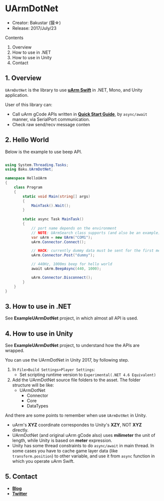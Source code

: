 # UArmDotNet

* Creator: Bakustar (獏☆)
* Release: 2017/July/23

Contents

1. Overview
3. How to use in .NET
4. How to use in Unity
5. Contact

## 1. Overview

`UArmDotNet` is the library to use **[uArm Swift](http://www.ufactory.cc/#/en/uarmswift)** in .NET, Mono, and Unity application.

User of this library can:

* Call uArm gCode APIs written in **[Quick Start Guide](http://download.ufactory.cc/docs/en/swift_quick_start_guide-1.0.0.pdf)**, by `async/await` manner, via SerialPort communication.
* Check raw send/recv message conten

## 2. Hello World

Below is the example to use beep API.

```csharp

using System.Threading.Tasks;
using Baku.UArmDotNet;

namespace HelloUArm
{
    class Program
    {
        static void Main(string[] args)
        {
            MainTask().Wait();
        }
        
        static async Task MainTask()
        {
            // port name depends on the environment
            // NOTE: UArmSearch class supports (and also be an example) to search uArm's serial port name
            var uArm = new UArm("COM1");
            uArm.Connector.Connect();

            // HACK: currently dummy data must be sent for the first message...
            uArm.Connector.Post("dummy");

            // 440Hz, 1000ms beep for hello world
            await uArm.BeepAsync(440, 1000);

            uArm.Connector.Disconnect();
        }
    }
}

```

## 3. How to use in .NET

See **ExampleUArmDotNet** project, in which almost all API is used.

## 4. How to use in Unity

See **ExampleUArmDotNet** project, to understand how the APIs are wrapped.

You can use the UArmDotNet in Unity 2017, by following step.

1. In `File>Build Settings>Player Settings`:
    * Set scripting runtime version to `Experimental(.NET 4.6 Equivalent)`    
2. Add the UArmDotNet source file folders to the asset. The folder structure will be like:
    * UArmDotNet
        + Connector
        + Core
        + DataTypes

And there are some points to remember when use `UArmDotNet` in Unity.

* uArm's **XYZ** coordinate correspondes to Unity's **XZY**, NOT **XYZ** directly.
* UArmDotNet (and original uArm gCode also) uses **milimeter** the unit of length, while  Unity is based on **meter** expression.
* Unity has some thread constraints to do `async/await` in main thread. In some cases you have to cache game layer data (like `transform.position`) to other variable, and use it from `async` function in which you operate uArm Swift.


## 5. Contact

* **[Blog](http://www.baku-dreameater.net/)**
* **[Twitter](https://twitter.com/baku_dreameater)**
